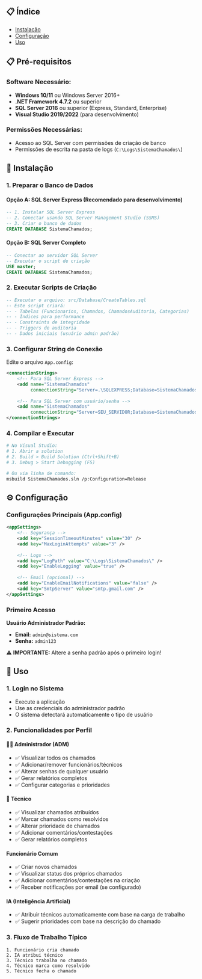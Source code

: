 ## 📋 Índice

- [Instalação](#instalação)
- [Configuração](#configuração)
- [Uso](#uso)


## 📋 Pré-requisitos

### Software Necessário:
- **Windows 10/11** ou Windows Server 2016+
- **.NET Framework 4.7.2** ou superior
- **SQL Server 2016** ou superior (Express, Standard, Enterprise)
- **Visual Studio 2019/2022** (para desenvolvimento)

### Permissões Necessárias:
- Acesso ao SQL Server com permissões de criação de banco
- Permissões de escrita na pasta de logs (`C:\Logs\SistemaChamados\`)

## 🚀 Instalação

### 1. Preparar o Banco de Dados

#### Opção A: SQL Server Express (Recomendado para desenvolvimento)
```sql
-- 1. Instalar SQL Server Express
-- 2. Conectar usando SQL Server Management Studio (SSMS)
-- 3. Criar o banco de dados
CREATE DATABASE SistemaChamados;
```

#### Opção B: SQL Server Completo
```sql
-- Conectar ao servidor SQL Server
-- Executar o script de criação
USE master;
CREATE DATABASE SistemaChamados;
```

### 2. Executar Scripts de Criação

```sql
-- Executar o arquivo: src/Database/CreateTables.sql
-- Este script criará:
-- - Tabelas (Funcionarios, Chamados, ChamadosAuditoria, Categorias)
-- - Índices para performance
-- - Constraints de integridade
-- - Triggers de auditoria
-- - Dados iniciais (usuário admin padrão)
```

### 3. Configurar String de Conexão

Edite o arquivo `App.config`:

```xml
<connectionStrings>
    <!-- Para SQL Server Express -->
    <add name="SistemaChamados" 
         connectionString="Server=.\SQLEXPRESS;Database=SistemaChamados;Integrated Security=true;" />
    
    <!-- Para SQL Server com usuário/senha -->
    <add name="SistemaChamados" 
         connectionString="Server=SEU_SERVIDOR;Database=SistemaChamados;User Id=SEU_USUARIO;Password=SUA_SENHA;" />
</connectionStrings>
```

### 4. Compilar e Executar

```bash
# No Visual Studio:
# 1. Abrir a solution
# 2. Build > Build Solution (Ctrl+Shift+B)
# 3. Debug > Start Debugging (F5)

# Ou via linha de comando:
msbuild SistemaChamados.sln /p:Configuration=Release
```

## ⚙️ Configuração

### Configurações Principais (App.config)

```xml
<appSettings>
    <!-- Segurança -->
    <add key="SessionTimeoutMinutes" value="30" />
    <add key="MaxLoginAttempts" value="3" />
    
    <!-- Logs -->
    <add key="LogPath" value="C:\Logs\SistemaChamados\" />
    <add key="EnableLogging" value="true" />
    
    <!-- Email (opcional) -->
    <add key="EnableEmailNotifications" value="false" />
    <add key="SmtpServer" value="smtp.gmail.com" />
</appSettings>
```

### Primeiro Acesso

**Usuário Administrador Padrão:**
- **Email:** `admin@sistema.com`
- **Senha:** `admin123`

⚠️ **IMPORTANTE:** Altere a senha padrão após o primeiro login!

## 📖 Uso

### 1. Login no Sistema
- Execute a aplicação
- Use as credenciais do administrador padrão
- O sistema detectará automaticamente o tipo de usuário

### 2. Funcionalidades por Perfil

#### 👨‍💼 Administrador (ADM)
- ✅ Visualizar todos os chamados
- ✅ Adicionar/remover funcionários/técnicos
- ✅ Alterar senhas de qualquer usuário
- ✅ Gerar relatórios completos
- ✅ Configurar categorias e prioridades

#### 🔧 Técnico
- ✅ Visualizar chamados atribuídos
- ✅ Marcar chamados como resolvidos
- ✅ Alterar prioridade de chamados
- ✅ Adicionar comentários/contestações
- ✅ Gerar relatórios completos

####  Funcionário Comum
- ✅ Criar novos chamados
- ✅ Visualizar status dos próprios chamados
- ✅ Adicionar comentários/contestações na criação
- ✅ Receber notificações por email (se configurado)

####  IA (Inteligência Artificial)
- ✅ Atribuir técnicos automaticamente com base na carga de trabalho
- ✅ Sugerir prioridades com base na descrição do chamado



### 3. Fluxo de Trabalho Típico

```
1. Funcionário cria chamado
2. IA atribui técnico
3. Técnico trabalha no chamado
4. Técnico marca como resolvido
5. Técnico fecha o chamado
```
